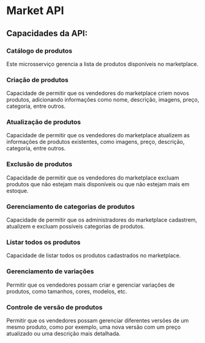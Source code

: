 # Market API

## Capacidades da API:

### Catálogo de produtos

Este microsserviço gerencia a lista de produtos disponíveis no marketplace.

### Criação de produtos 

Capacidade de permitir que os vendedores do marketplace criem novos produtos, adicionando informações como nome,
descrição, imagens, preço, categoria, entre outros.

### Atualização de produtos 

Capacidade de permitir que os vendedores do marketplace atualizem as informações de produtos existentes, como imagens,
preço, descrição, categoria, entre outros.

### Exclusão de produtos 

Capacidade de permitir que os vendedores do marketplace excluam produtos que não estejam mais disponíveis ou que não
estejam mais em estoque.

### Gerenciamento de categorias de produtos 

Capacidade de permitir que os administradores do marketplace cadastrem, atualizem e excluam possíveis categorias de
produtos.

### Listar todos os produtos 

Capacidade de listar todos os produtos cadastrados no marketplace.

### Gerenciamento de variações 

Permitir que os vendedores possam criar e gerenciar variações de produtos, como tamanhos, cores, modelos, etc.

### Controle de versão de produtos 

Permitir que os vendedores possam gerenciar diferentes versões de um mesmo produto, como por exemplo, uma nova versão
com um preço atualizado ou uma descrição mais detalhada.
